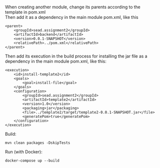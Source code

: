 When creating another module, change its parents according to the template in pom.xml</br>
Then add it as a dependency in the main module pom.xml, like this<br/>

    <parent>
        <groupId>sead.assignment2</groupId>
        <artifactId>backend</artifactId>
        <version>0.0.1-SNAPSHOT</version>
        <relativePath>../pom.xml</relativePath>
    </parent>

Then add its execution in the build process for installing the jar file as a dependency in the main module pom.xml, like this:</br>

    <execution>
        <id>install-template2</id>
        <goals>
            <goal>install-file</goal>
        </goals>
        <configuration>
            <groupId>sead.assignment2</groupId>
            <artifactId>template2</artifactId>
            <version>1.0</version>
            <packaging>jar</packaging>
            <file>../template2/target/template2-0.0.1-SNAPSHOT.jar</file>
            <generatePom>true</generatePom>
        </configuration>
    </execution>

Build:
```
mvn clean packages -DskipTests
```

Run (with Docker):
```
docker-compose up --build
```


